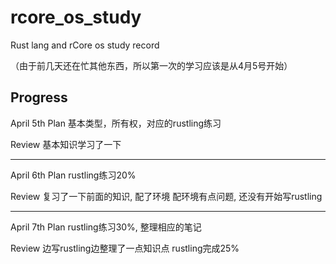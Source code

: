 # rcore_os_study
Rust lang and rCore os study record

（由于前几天还在忙其他东西，所以第一次的学习应该是从4月5号开始）

## Progress 
April 5th
Plan
基本类型，所有权，对应的rustling练习

Review
基本知识学习了一下

---
April 6th
Plan
rustling练习20%

Review
复习了一下前面的知识, 配了环境
配环境有点问题, 还没有开始写rustling

---
April 7th
Plan
rustling练习30%, 整理相应的笔记

Review
边写rustling边整理了一点知识点
rustling完成25%

